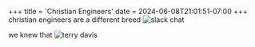 +++
title = 'Christian Engineers'
date = 2024-06-08T21:01:51-07:00
+++
christian engineers are a different breed
![slack chat](/img/dump/slack.jpg)

we knew that
![terry davis](/img/dump/terry.jpg)
